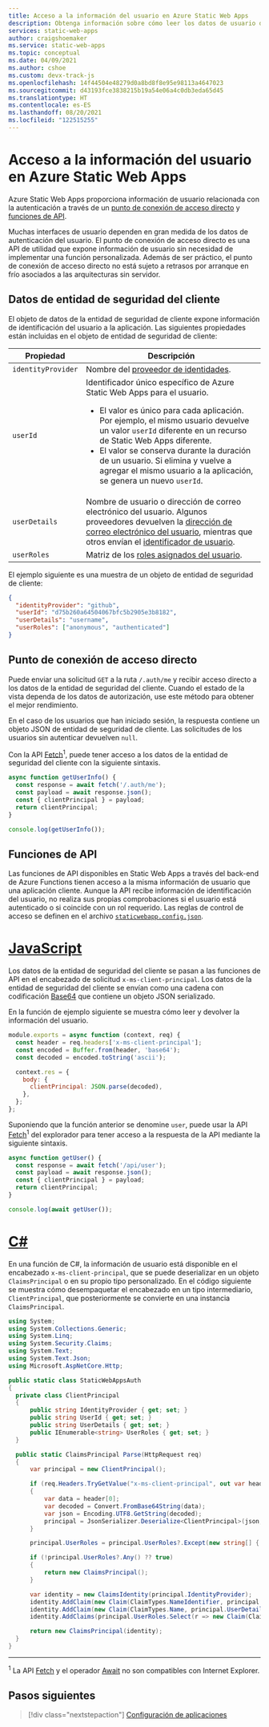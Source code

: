 ```yaml
---
title: Acceso a la información del usuario en Azure Static Web Apps
description: Obtenga información sobre cómo leer los datos de usuario devueltos por el proveedor de autorización.
services: static-web-apps
author: craigshoemaker
ms.service: static-web-apps
ms.topic: conceptual
ms.date: 04/09/2021
ms.author: cshoe
ms.custom: devx-track-js
ms.openlocfilehash: 14f44504e48279d0a8bd8f8e95e98113a4647023
ms.sourcegitcommit: d43193fce3838215b19a54e06a4c0db3eda65d45
ms.translationtype: HT
ms.contentlocale: es-ES
ms.lasthandoff: 08/20/2021
ms.locfileid: "122515255"
---
```

# <a name="accessing-user-information-in-azure-static-web-apps"></a>Acceso a la información del usuario en Azure Static Web Apps

Azure Static Web Apps proporciona información de usuario relacionada con la autenticación a través de un [punto de conexión de acceso directo](#direct-access-endpoint) y [funciones de API](#api-functions).

Muchas interfaces de usuario dependen en gran medida de los datos de autenticación del usuario. El punto de conexión de acceso directo es una API de utilidad que expone información de usuario sin necesidad de implementar una función personalizada. Además de ser práctico, el punto de conexión de acceso directo no está sujeto a retrasos por arranque en frío asociados a las arquitecturas sin servidor.

## <a name="client-principal-data"></a>Datos de entidad de seguridad del cliente

El objeto de datos de la entidad de seguridad de cliente expone información de identificación del usuario a la aplicación. Las siguientes propiedades están incluidas en el objeto de entidad de seguridad de cliente:

| Propiedad           | Descripción                                                                                                                                                                                                                                                                                                                                                        |
| ------------------ | ------------------------------------------------------------------------------------------------------------------------------------------------------------------------------------------------------------------------------------------------------------------------------------------------------------------------------------------------------------------ |
| `identityProvider` | Nombre del [proveedor de identidades](authentication-authorization.md).                                                                                                                                                                                                                                                                                              |
| `userId`           | Identificador único específico de Azure Static Web Apps para el usuario. <ul><li>El valor es único para cada aplicación. Por ejemplo, el mismo usuario devuelve un valor `userId` diferente en un recurso de Static Web Apps diferente.<li>El valor se conserva durante la duración de un usuario. Si elimina y vuelve a agregar el mismo usuario a la aplicación, se genera un nuevo `userId`.</ul> |
| `userDetails`      | Nombre de usuario o dirección de correo electrónico del usuario. Algunos proveedores devuelven la [dirección de correo electrónico del usuario](authentication-authorization.md), mientras que otros envían el [identificador de usuario](authentication-authorization.md).                                                                                                                                                                    |
| `userRoles`        | Matriz de los [roles asignados del usuario](authentication-authorization.md).                                                                                                                                                                                                                                                                                          |

El ejemplo siguiente es una muestra de un objeto de entidad de seguridad de cliente:

```json
{
  "identityProvider": "github",
  "userId": "d75b260a64504067bfc5b2905e3b8182",
  "userDetails": "username",
  "userRoles": ["anonymous", "authenticated"]
}
```

## <a name="direct-access-endpoint"></a>Punto de conexión de acceso directo

Puede enviar una solicitud `GET` a la ruta `/.auth/me` y recibir acceso directo a los datos de la entidad de seguridad del cliente. Cuando el estado de la vista dependa de los datos de autorización, use este método para obtener el mejor rendimiento.

En el caso de los usuarios que han iniciado sesión, la respuesta contiene un objeto JSON de entidad de seguridad de cliente. Las solicitudes de los usuarios sin autenticar devuelven `null`.

Con la API [Fetch](https://developer.mozilla.org/docs/Web/API/Fetch_API/Using_Fetch)<sup>1</sup>, puede tener acceso a los datos de la entidad de seguridad del cliente con la siguiente sintaxis.

```javascript
async function getUserInfo() {
  const response = await fetch('/.auth/me');
  const payload = await response.json();
  const { clientPrincipal } = payload;
  return clientPrincipal;
}

console.log(getUserInfo());
```

## <a name="api-functions"></a>Funciones de API

Las funciones de API disponibles en Static Web Apps a través del back-end de Azure Functions tienen acceso a la misma información de usuario que una aplicación cliente. Aunque la API recibe información de identificación del usuario, no realiza sus propias comprobaciones si el usuario está autenticado o si coincide con un rol requerido. Las reglas de control de acceso se definen en el archivo [`staticwebapp.config.json`](configuration.md#routes).

# <a name="javascript"></a>[JavaScript](#tab/javascript)

Los datos de la entidad de seguridad del cliente se pasan a las funciones de API en el encabezado de solicitud `x-ms-client-principal`. Los datos de la entidad de seguridad del cliente se envían como una cadena con codificación [Base64](https://www.wikipedia.org/wiki/Base64) que contiene un objeto JSON serializado.

En la función de ejemplo siguiente se muestra cómo leer y devolver la información del usuario.

```javascript
module.exports = async function (context, req) {
  const header = req.headers['x-ms-client-principal'];
  const encoded = Buffer.from(header, 'base64');
  const decoded = encoded.toString('ascii');

  context.res = {
    body: {
      clientPrincipal: JSON.parse(decoded),
    },
  };
};
```

Suponiendo que la función anterior se denomine `user`, puede usar la API [Fetch](https://developer.mozilla.org/docs/Web/API/Fetch_API/Using_Fetch)<sup>1</sup> del explorador para tener acceso a la respuesta de la API mediante la siguiente sintaxis.

```javascript
async function getUser() {
  const response = await fetch('/api/user');
  const payload = await response.json();
  const { clientPrincipal } = payload;
  return clientPrincipal;
}

console.log(await getUser());
```

# <a name="c"></a>[C#](#tab/csharp)

En una función de C#, la información de usuario está disponible en el encabezado `x-ms-client-principal`, que se puede deserializar en un objeto `ClaimsPrincipal` o en su propio tipo personalizado. En el código siguiente se muestra cómo desempaquetar el encabezado en un tipo intermediario, `ClientPrincipal`, que posteriormente se convierte en una instancia `ClaimsPrincipal`.

```csharp
using System;
using System.Collections.Generic;
using System.Linq;
using System.Security.Claims;
using System.Text;
using System.Text.Json;
using Microsoft.AspNetCore.Http;

public static class StaticWebAppsAuth
{
  private class ClientPrincipal
  {
      public string IdentityProvider { get; set; }
      public string UserId { get; set; }
      public string UserDetails { get; set; }
      public IEnumerable<string> UserRoles { get; set; }
  }

  public static ClaimsPrincipal Parse(HttpRequest req)
  {
      var principal = new ClientPrincipal();

      if (req.Headers.TryGetValue("x-ms-client-principal", out var header))
      {
          var data = header[0];
          var decoded = Convert.FromBase64String(data);
          var json = Encoding.UTF8.GetString(decoded);
          principal = JsonSerializer.Deserialize<ClientPrincipal>(json, new JsonSerializerOptions { PropertyNameCaseInsensitive = true });
      }

      principal.UserRoles = principal.UserRoles?.Except(new string[] { "anonymous" }, StringComparer.CurrentCultureIgnoreCase);

      if (!principal.UserRoles?.Any() ?? true)
      {
          return new ClaimsPrincipal();
      }

      var identity = new ClaimsIdentity(principal.IdentityProvider);
      identity.AddClaim(new Claim(ClaimTypes.NameIdentifier, principal.UserId));
      identity.AddClaim(new Claim(ClaimTypes.Name, principal.UserDetails));
      identity.AddClaims(principal.UserRoles.Select(r => new Claim(ClaimTypes.Role, r)));

      return new ClaimsPrincipal(identity);
  }
}
```

---

<sup>1</sup> La API [Fetch](https://caniuse.com/#feat=fetch) y el operador [Await](https://caniuse.com/#feat=mdn-javascript_operators_await) no son compatibles con Internet Explorer.

## <a name="next-steps"></a>Pasos siguientes

> [!div class="nextstepaction"]
> [Configuración de aplicaciones](application-settings.md)
